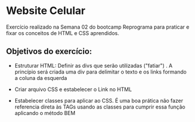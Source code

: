 # Website Celular

Exercício realizado na Semana 02 do bootcamp Reprograma para praticar e fixar os conceitos de HTML e CSS aprendidos.

## Objetivos do exercício:

- Estruturar HTML:  Definir as divs que serão utilizadas ("fatiar") . A princípio será criada uma div para delimitar o texto e os links formando a coluna da esquerda

- Criar arquivo CSS e estabelecer o Link no HTML

- Estabelecer classes para aplicar ao CSS. É uma boa prática não fazer referencia direta às TAGs usando as classes para cumprir essa função aplicando o método BEM
